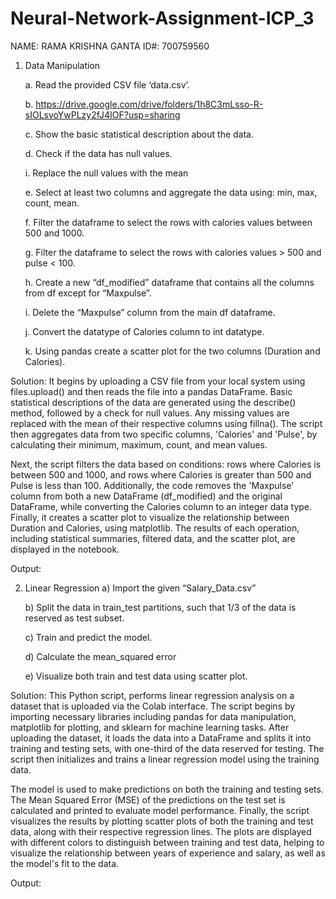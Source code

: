 # Neural-Network-Assignment-ICP_3

NAME: RAMA KRISHNA GANTA ID#: 700759560

1. Data Manipulation
   
      a.	Read the provided CSV file ‘data.csv’.
   
      b.	https://drive.google.com/drive/folders/1h8C3mLsso-R-sIOLsvoYwPLzy2fJ4IOF?usp=sharing
   
      c.	Show the basic statistical description about the data.
   
      d.	Check if the data has null values.
   
      i.	Replace the null values with the mean
   
      e.	Select at least two columns and aggregate the data using: min, max, count, mean.
   
      f.	Filter the dataframe to select the rows with calories values between 500 and 1000.
   
      g.	Filter the dataframe to select the rows with calories values > 500 and pulse < 100.
   
      h.	Create a new “df_modified” dataframe that contains all the columns from df except for “Maxpulse”.
   
      i.	Delete the “Maxpulse” column from the main df dataframe.
   
      j.	Convert the datatype of Calories column to int datatype.
   
      k.	Using pandas create a scatter plot for the two columns (Duration and Calories).
  	
Solution:
          It begins by uploading a CSV file from your local system using files.upload() and then reads the file into a pandas DataFrame. Basic statistical descriptions of the data are generated using the describe() method, followed by a check for null values. Any missing values are replaced with the mean of their respective columns using fillna(). The script then aggregates data from two specific columns, 'Calories' and 'Pulse', by calculating their minimum, maximum, count, and mean values.

Next, the script filters the data based on conditions: rows where Calories is between 500 and 1000, and rows where Calories is greater than 500 and Pulse is less than 100. Additionally, the code removes the 'Maxpulse' column from both a new DataFrame (df_modified) and the original DataFrame, while converting the Calories column to an integer data type. Finally, it creates a scatter plot to visualize the relationship between Duration and Calories, using matplotlib. The results of each operation, including statistical summaries, filtered data, and the scatter plot, are displayed in the notebook.

Output:

2.	Linear Regression
    a)	Import the given “Salary_Data.csv”
  	
    b)	Split the data in train_test partitions, such that 1/3 of the data is reserved as test subset.
  	
    c)	Train and predict the model.
  	
    d)	Calculate the mean_squared error
  	
    e)	Visualize both train and test data using scatter plot.

Solution:
          This Python script, performs linear regression analysis on a dataset that is uploaded via the Colab interface. The script begins by importing necessary libraries including pandas for data manipulation, matplotlib for plotting, and sklearn for machine learning tasks. After uploading the dataset, it loads the data into a DataFrame and splits it into training and testing sets, with one-third of the data reserved for testing. The script then initializes and trains a linear regression model using the training data.

The model is used to make predictions on both the training and testing sets. The Mean Squared Error (MSE) of the predictions on the test set is calculated and printed to evaluate model performance. Finally, the script visualizes the results by plotting scatter plots of both the training and test data, along with their respective regression lines. The plots are displayed with different colors to distinguish between training and test data, helping to visualize the relationship between years of experience and salary, as well as the model's fit to the data.

Output:





